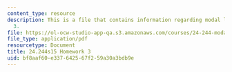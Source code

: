 ```yaml
---
content_type: resource
description: This is a file that contains information regarding modal logic homework
  3.
file: https://ol-ocw-studio-app-qa.s3.amazonaws.com/courses/24-244-modal-logic-spring-2015/bf8aaf60e337642567f259a30a3bdb9e_MIT24_244S15_Homework3.pdf
file_type: application/pdf
resourcetype: Document
title: 24.244s15 Homework 3
uid: bf8aaf60-e337-6425-67f2-59a30a3bdb9e
---
```

